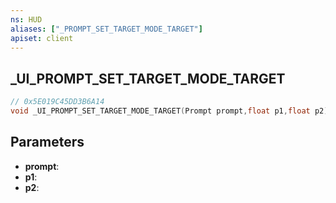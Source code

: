 ```yaml
---
ns: HUD
aliases: ["_PROMPT_SET_TARGET_MODE_TARGET"]
apiset: client
---
```

## _UI_PROMPT_SET_TARGET_MODE_TARGET

```c
// 0x5E019C45DD3B6A14
void _UI_PROMPT_SET_TARGET_MODE_TARGET(Prompt prompt,float p1,float p2);
```


## Parameters
* **prompt**:
* **p1**:
* **p2**:



